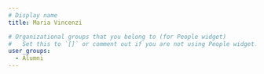 ```yaml
---
# Display name
title: Maria Vincenzi

# Organizational groups that you belong to (for People widget)
#   Set this to `[]` or comment out if you are not using People widget.
user_groups:
  - Alumni
---
```

